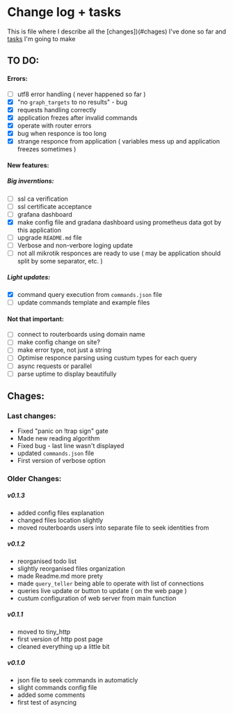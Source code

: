 # Change log + tasks
This is file where I describe all the [changes])(#сhages) I've done so far and [tasks](#to-do) I'm going to make

## TO DO:

#### Errors:
- [ ] utf8 error handling ( never happened so far )
- [x] "no `graph_targets` to no results" - bug
- [x] requests handling correctly
- [x] application frezes after invalid commands
- [x] operate with router errors
- [x] bug when responce is too long
- [x] strange responce from application ( variables mess up and application freezes sometimes )

#### New features:

##### Big inverntions:
- [ ] ssl ca verification 
- [ ] ssl certificate acceptance
- [ ] grafana dashboard
- [x] make config file and gradana dashboard using prometheus data got by this application
- [ ] upgrade `README.md` file
- [ ] Verbose and non-verbore loging update
- [ ] not all mikrotik responces are ready to use ( may be application should split by some separator, etc. ) 

##### Light updates:
- [x] command query execution from `commands.json` file
- [ ] update commands template and example files

#### Not that important:
- [ ] connect to routerboards using domain name
- [ ] make config change on site?
- [ ] make error type, not just a string
- [ ] Optimise responce parsing using custum types for each query
- [ ] async requests or parallel
- [ ] parse uptime to display beautifully

<!-- 
#### Older tasks:
- [x] make config for users credentials
- [x] add router custum naming in login config file
- [x] Write config tutorial in README.md
- [x] make `query_teller` being able to operate with list of connections
- [x] rename functions to make them more meaningful
- [x] custum configuration of web server from main function
- [x] queries live update or button to update
- [x] make some comments + function documentation
- [x] remove length mark or use it correctly in router's reply
- [x] update commands config file
- [x] commands config implementation in lib
- [x] do all mikrotik query types
- [x] cover mikrotik responce message commands
- [x] prometheus integration
- [x] encrypt user credentials
- [x] uft8 converter error ( some characters appears in the end of the responce or just disapear ... )
- [x] turn `tell_get` into functuins that borows mutable vector to push responces inside it
- [x] move enerything into a library
- [x] ssl encryption 
-->

## Chages:

### Last changes:
- Fixed "panic on !trap sign" gate
- Made new reading algorithm
- Fixed bug - last line wasn't displayed
- updated `commands.json` file
- First version of verbose option

### Older Changes: 
##### v0.1.3
- added config files explanation
- changed files location slightly
- moved routerboards users into separate file to seek identities from

##### v0.1.2
- reorganised todo list
- slightly reorganised files organization
- made Readme.md more prety
- made `query_teller` being able to operate with list of connections
- queries live update or button to update ( on the web page ) 
- custum configuration of web server from main function

##### v0.1.1
- moved to tiny_http
- first version of http post page
- cleaned everything up a little bit

##### v0.1.0
- json file to seek commands in automaticly
- slight commands config file
- added some comments
- first test of asyncing
